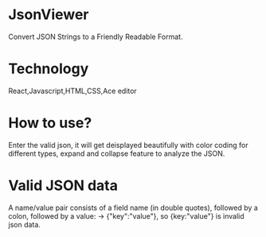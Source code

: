# JsonViewer
Convert JSON Strings to a Friendly Readable Format.

# Technology 
React,Javascript,HTML,CSS,Ace editor

# How to use?
Enter the valid json, it will get deisplayed beautifully with color coding for different types, expand and collapse feature to analyze the JSON.

# Valid JSON data
A name/value pair consists of a field name (in double quotes), followed by a colon, followed by a value: -> {"key":"value"}, so {key:"value"} is invalid json data. 



